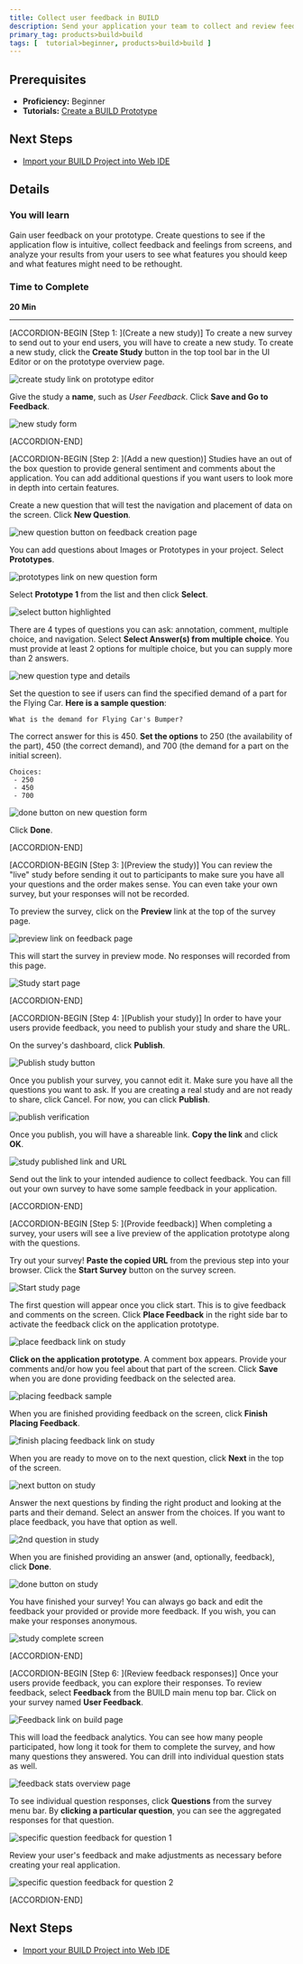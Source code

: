 ```yaml
---
title: Collect user feedback in BUILD
description: Send your application your team to collect and review feedback from BUILD
primary_tag: products>build>build
tags: [  tutorial>beginner, products>build>build ]
---
```


## Prerequisites  
 - **Proficiency:** Beginner
 - **Tutorials:** [Create a BUILD Prototype](http://www.sap.com/developer/tutorials/build-create-prototype.html)


## Next Steps
 - [Import your BUILD Project into Web IDE](http://www.sap.com/developer/tutorials/build-import-webide.html)

## Details
### You will learn  
Gain user feedback on your prototype. Create questions to see if the application flow is intuitive, collect feedback and feelings from screens, and analyze your results from your users to see what features you should keep and what features might need to be rethought.


### Time to Complete
**20 Min**

---

[ACCORDION-BEGIN [Step 1: ](Create a new study)]
To create a new survey to send out to your end users, you will have to create a new study. To create a new study, click the **Create Study** button in the top tool bar in the UI Editor or on the prototype overview page.

![create study link on prototype editor](1.png)

Give the study a **name**, such as _User Feedback_. Click **Save and Go to Feedback**.

 ![new study form](2.png)


[ACCORDION-END]

[ACCORDION-BEGIN [Step 2: ](Add a new question)]
Studies have an out of the box question to provide general sentiment and comments about the application. You can add additional questions if you want users to look more in depth into certain features.

Create a new question that will test the navigation and placement of data on the screen. Click **New Question**.

![new question button on feedback creation page](3.png)

You can add questions about Images or Prototypes in your project. Select **Prototypes**.

![prototypes link on new question form](4.png)

Select **Prototype 1** from the list and then click **Select**.

![select button highlighted](5.png)

There are 4 types of questions you can ask: annotation, comment, multiple choice, and navigation. Select **Select Answer(s) from multiple choice**. You must provide at least 2 options for multiple choice, but you can supply more than 2 answers.

![new question type and details](6.png)

Set the question to see if users can find the specified demand of a part for the Flying Car. **Here is a sample question**:

```
What is the demand for Flying Car's Bumper?
```

The correct answer for this is 450. **Set the options** to 250 (the availability of the part), 450 (the correct demand), and 700 (the demand for a part on the initial screen).

```
Choices:
 - 250
 - 450
 - 700
```

![done button on new question form](7.png)

Click **Done**.



[ACCORDION-END]


[ACCORDION-BEGIN [Step 3: ](Preview the study)]
You can review the "live" study before sending it out to participants to make sure you have all your questions and the order makes sense. You can even take your own survey, but your responses will not be recorded.

To preview the survey, click on the **Preview** link at the top of the survey page.

![preview link on feedback page](8.png)

This will start the survey in preview mode. No responses will recorded from this page.

![Study start page](9.png)


[ACCORDION-END]

[ACCORDION-BEGIN [Step 4: ](Publish your study)]
In order to have your users provide feedback, you need to publish your study and share the URL.

On the survey's dashboard, click **Publish**.

![Publish study button](17.png)

Once you publish your survey, you cannot edit it. Make sure you have all the questions you want to ask. If you are creating a real study and are not ready to share, click Cancel. For now, you can click **Publish**.

![publish verification](18.png)

Once you publish, you will have a shareable link. **Copy the link** and click **OK**.

![study published link and URL](19.png)

Send out the link to your intended audience to collect feedback. You can fill out your own survey to have some sample feedback in your application.


[ACCORDION-END]

[ACCORDION-BEGIN [Step 5: ](Provide feedback)]
When completing a survey, your users will see a live preview of the application prototype along with the questions.

Try out your survey! **Paste the copied URL** from the previous step into your browser. Click the **Start Survey** button on the survey screen.

![Start study page](9.png)

The first question will appear once you click start. This is to give feedback and comments on the screen. Click **Place Feedback** in the right side bar to activate the feedback click on the application prototype.

![place feedback link on study](10.png)

**Click on the application prototype**. A comment box appears. Provide your comments and/or how you feel about that part of the screen. Click **Save** when you are done providing feedback on the selected area.

![placing feedback sample](11.png)

When you are finished providing feedback on the screen, click **Finish Placing Feedback**.

![finish placing feedback link on study](12.png)

When you are ready to move on to the next question, click **Next** in the top of the screen.

![next button on study](13.png)

Answer the next questions by finding the right product and looking at the parts and their demand. Select an answer from the choices. If you want to place feedback, you have that option as well.

![2nd question in study](14.png)

When you are finished providing an answer (and, optionally, feedback), click **Done**.

![done button on study](15.png)

You have finished your survey! You can always go back and edit the feedback your provided or provide more feedback. If you wish, you can make your responses anonymous.

![study complete screen](16.png)


[ACCORDION-END]

[ACCORDION-BEGIN [Step 6: ](Review feedback responses)]
Once your users provide feedback, you can explore their responses. To review feedback, select **Feedback** from the BUILD main menu top bar. Click on your survey named **User Feedback**.

![Feedback link on build page](20.png)

This will load the feedback analytics. You can see how many people participated, how long it took for them to complete the survey, and how many questions they answered. You can drill into individual question stats as well.

![feedback stats overview page](21.png)

To see individual question responses, click **Questions** from the survey menu bar. By **clicking a particular question**, you can see the aggregated responses for that question.

![specific question feedback for question 1](22.png)

Review your user's feedback and make adjustments as necessary before creating your real application.

![specific question feedback for question 2](23.png)



[ACCORDION-END]




## Next Steps
- [Import your BUILD Project into Web IDE](http://www.sap.com/developer/tutorials/build-import-webide.html)
